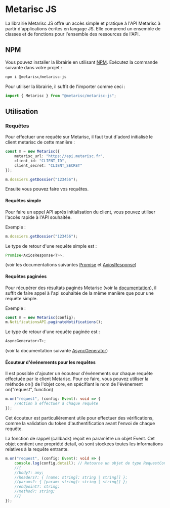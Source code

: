 # Metarisc JS

La librairie Metarisc JS offre un accès simple et pratique à l'API Metarisc à partir d'applications écrites en langage JS. Elle comprend un ensemble de classes et de fonctions pour l'ensemble des ressources de l'API.

## NPM

Vous pouvez installer la librairie en utilisant [NPM](https://www.npmjs.com). Exécutez la commande suivante dans votre projet :

```bash
npm i @metarisc/metarisc-js
```

Pour utiliser la librairie, il suffit de l'importer comme ceci :

```ts
import { Metarisc } from "@metarisc/metarisc-js";
```

## Utilisation

### Requêtes

Pour effectuer une requête sur Metarisc, il faut tout d'adord initialisé le client metarisc de cette manière :

```ts
const m = new Metarisc({
    metarisc_url: "https://api.metarisc.fr",
    client_id: "CLIENT_ID",
    client_secret: "CLIENT_SECRET"
});

m.dossiers.getDossier("123456");
```

Ensuite vous pouvez faire vos requêtes.

#### Requêtes simple

Pour faire un appel API après initialisation du client, vous pouvez utiliser l'accès rapide à l'API souhaitée.

Exemple :

```ts
m.dossiers.getDossier("123456");
```

Le type de retour d'une requête simple est :

```ts
Promise<AxiosResponse<T>>;
```

(voir les documentations suivantes [Promise](https://developer.mozilla.org/fr/docs/Web/JavaScript/Reference/Global_Objects/Promise) et [AxiosResponse](https://axios-http.com/docs/res_schema))

#### Requêtes paginées

Pour récupérer des résultats paginés Metarisc (voir la [documentation](http://metarisc.fr/docs/api/#/#pagination)), il suffit de faire appel à l'api souhaitée de la même manière que pour une requête simple.

Exemple :

```ts
const m = new Metarisc(config);
m.NotificationsAPI.paginateNotifications();
```

Le type de retour d'une requête paginée est :

```ts
AsyncGenerator<T>;
```

(voir la documentation suivante [AsyncGenerator](https://developer.mozilla.org/en-US/docs/Web/JavaScript/Reference/Global_Objects/AsyncGenerator))

#### Écouteur d'événements pour les requêtes

Il est possible d'ajouter un écouteur d'événements sur chaque requête effectuée par le client Metarisc. Pour ce faire, vous pouvez utiliser la méthode on() de l'objet core, en spécifiant le nom de l'événement on("request", function)

```ts
m.on("request", (config: Event): void => {
    //Action à effectuer à chaque requête
});
```

Cet écouteur est particulièrement utile pour effectuer des vérifications, comme la validation du token d'authentification avant l'envoi de chaque requête.

La fonction de rappel (callback) reçoit en paramètre un objet Event. Cet objet contient une propriété detail, où sont stockées toutes les informations relatives à la requête entrante.

```ts
m.on("request", (config: Event): void => {
    console.log(config.detail); // Retourne un objet de type RequestConfig
    //{
    //body?: any;
    //headers?: { [name: string]: string | string[] };
    //params?: { [param: string]: string | string[] };
    //endpoint?: string;
    //method?: string;
    //}
});
```
